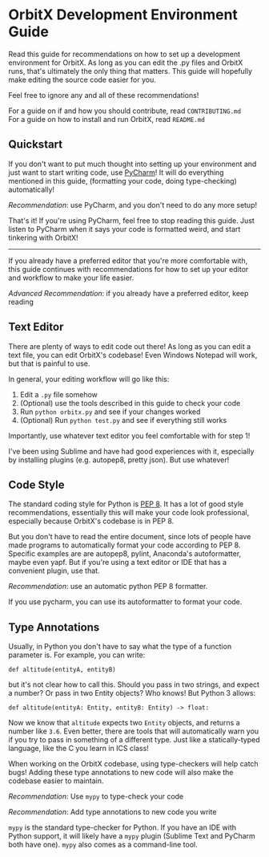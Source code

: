 # OrbitX Development Environment Guide

Read this guide for recommendations on how to set up a development environment
for OrbitX. As long as you can edit the .py files and OrbitX runs, that's
ultimately the only thing that matters. This guide will hopefully make editing
the source code easier for you.

Feel free to ignore any and all of these recommendations!

For a guide on if and how you should contribute, read `CONTRIBUTING.md`  
For a guide on how to install and run OrbitX, read `README.md`  

## Quickstart

If you don't want to put much thought into setting up your environment and just
want to start writing code, use [PyCharm](https://www.jetbrains.com/pycharm/)!
It will do everything mentioned in this guide, (formatting your code, doing
type-checking) automatically!

*Recommendation*: use PyCharm, and you don't need to do any more setup!

That's it! If you're using PyCharm, feel free to stop reading this guide. Just
listen to PyCharm when it says your code is formatted weird, and start
tinkering with OrbitX!

---

If you already have a preferred editor that you're more comfortable with, this
guide continues with recommendations for how to set up your editor and workflow
to make your life easier.

*Advanced Recommendation*: if you already have a preferred editor, keep reading

## Text Editor

There are plenty of ways to edit code out there! As long as you can edit a text
file, you can edit OrbitX's codebase! Even Windows Notepad will work, but that
is painful to use.

In general, your editing workflow will go like this:

1. Edit a `.py` file somehow
2. (Optional) use the tools described in this guide to check your code
3. Run `python orbitx.py` and see if your changes worked
4. (Optional) Run `python test.py` and see if everything still works

Importantly, use whatever text editor you feel comfortable with for step 1!

I've been using Sublime and have had good experiences with it, especially by
installing plugins (e.g. autopep8, pretty json). But use whatever!

## Code Style

The standard coding style for Python is
[PEP 8](https://www.python.org/dev/peps/pep-0008/). It has a lot of good style
recommendations, essentially this will make your code look professional,
especially because OrbitX's codebase is in PEP 8.

But you don't have to read the entire document, since lots of people have made
programs to automatically format your code according to PEP 8. Specific
examples are are autopep8, pylint, Anaconda's autoformatter, maybe even yapf.
But if you're using a text editor or IDE that has a convenient plugin, use
that.

*Recommendation*: use an automatic python PEP 8 formatter.

If you use pycharm, you can use its autoformatter to format your code.

## Type Annotations

Usually, in Python you don't have to say what the type of a function parameter
is. For example, you can write:

    def altitude(entityA, entityB)

but it's not clear how to call this. Should you pass in two strings, and expect
a number? Or pass in two Entity objects? Who knows! But Python 3 allows:

    def altitude(entityA: Entity, entityB: Entity) -> float:

Now we know that `altitude` expects two `Entity` objects, and returns a number
like `3.6`. Even better, there are tools that will automatically warn you if
you try to pass in something of a different type. Just like a statically-typed
language, like the C you learn in ICS class!

When working on the OrbitX codebase, using type-checkers will help catch bugs!
Adding these type annotations to new code will also make the codebase easier
to maintain.

*Recommendation*: Use `mypy` to type-check your code

*Recommendation*: Add type annotations to new code you write

`mypy` is the standard type-checker for Python. If you have an IDE with
Python support, it will likely have a `mypy` plugin (Sublime Text and PyCharm
both have one). `mypy` also comes as a command-line tool.
